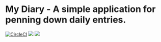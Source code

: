 My Diary - A simple application for penning down daily entries.
=======
[![CircleCI](https://circleci.com/gh/damafeez/MyDiary-react.svg?style=svg)](https://circleci.com/gh/damafeez/MyDiary-react)
<a href="https://codeclimate.com/github/damafeez/MyDiary-react/maintainability"><img src="https://api.codeclimate.com/v1/badges/b288917d467bb7866b82/maintainability" /></a>
<a href="https://codeclimate.com/github/damafeez/MyDiary-react/test_coverage"><img src="https://api.codeclimate.com/v1/badges/b288917d467bb7866b82/test_coverage" /></a>